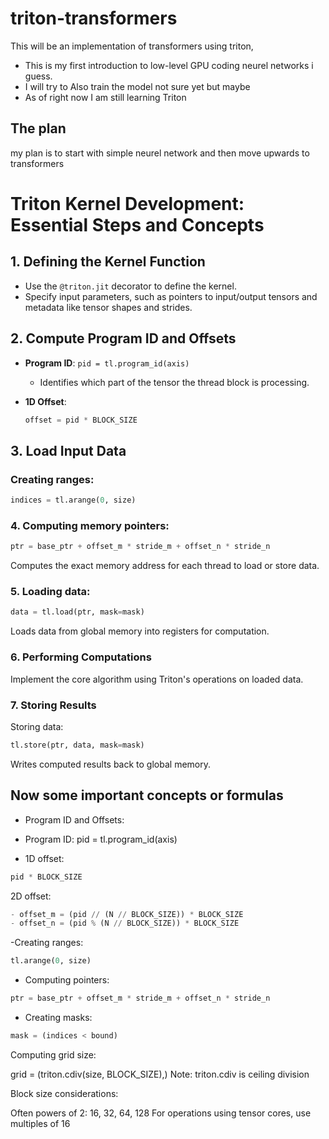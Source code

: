 # triton-transformers

This will be an implementation of  transformers using triton, 
- This is my first introduction to low-level GPU coding neurel networks i guess. 
- I will try to Also train the model not sure yet but maybe 
- As of right now I am still learning Triton 

## The plan  
my plan is to start with simple neurel network and then move upwards to transformers 

# Triton Kernel Development: Essential Steps and Concepts

## 1. Defining the Kernel Function

- Use the `@triton.jit` decorator to define the kernel.
- Specify input parameters, such as pointers to input/output tensors and metadata like tensor shapes and strides.

## 2. Compute Program ID and Offsets

- **Program ID**: `pid = tl.program_id(axis)`
  - Identifies which part of the tensor the thread block is processing.

- **1D Offset**: 
  ```python
  offset = pid * BLOCK_SIZE
  
## 3. Load Input Data

### Creating ranges:

```python
indices = tl.arange(0, size)
```

### 4. Computing memory pointers:
```python
ptr = base_ptr + offset_m * stride_m + offset_n * stride_n
```
Computes the exact memory address for each thread to load or store data.

### 5. Loading data:
```python
data = tl.load(ptr, mask=mask)
```
Loads data from global memory into registers for computation.

### 6. Performing Computations
Implement the core algorithm using Triton's operations on loaded data.

### 7. Storing Results
Storing data:
```python
tl.store(ptr, data, mask=mask)
```
Writes computed results back to global memory.

## Now some important concepts or formulas 

- Program ID and Offsets:

- Program ID: pid = tl.program_id(axis)
- 1D offset:
```python
pid * BLOCK_SIZE
```

2D offset:
```python
- offset_m = (pid // (N // BLOCK_SIZE)) * BLOCK_SIZE
- offset_n = (pid % (N // BLOCK_SIZE)) * BLOCK_SIZE
```

-Creating ranges:
```python
tl.arange(0, size)
```

- Computing pointers:
```python
ptr = base_ptr + offset_m * stride_m + offset_n * stride_n
```

- Creating masks:
```python
mask = (indices < bound)
```

Computing grid size:

grid = (triton.cdiv(size, BLOCK_SIZE),)
Note: triton.cdiv is ceiling division


Block size considerations:

Often powers of 2: 16, 32, 64, 128
For operations using tensor cores, use multiples of 16
